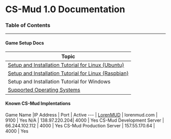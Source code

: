 # CS-Mud 1.0 Documentation

### Table of Contents
-----------------

#### Game Setup Docs

Topic |
--- |
[Setup and Installation Tutorial for Linux (Ubuntu)](setup-linux-ubuntu.md) |
[Setup and Installation Tutorial for Linux (Raspbian)](setup-linux-raspbian.md) |
Setup and Installation Tutorial for Windows |
[Supported Operating Systems](supported-operating-systems.md) |

#### Known CS-Mud Implentations

Game Name |IP Address | Port | Active
--- |
[LorenMUD](http://www.lorenmud.com) | lorenmud.com | 9100 | Yes
N/A | 138.97.220.204| 4000 | Yes
CS-Mud Development Server | 66.244.102.112 | 4000 | Yes
CS-Mud Production Server | 157.55.170.64 | 4000 | Yes
